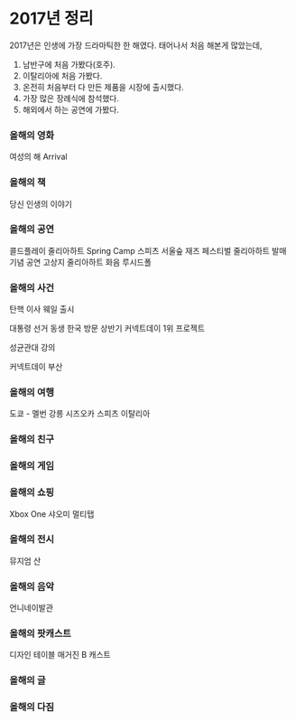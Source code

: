 # 2017년 정리
2017년은 인생에 가장 드라마틱한 한 해였다. 태어나서 처음 해본게 많았는데,
1. 남반구에 처음 가봤다(호주).
2. 이탈리아에 처음 가봤다.
3. 온전히 처음부터 다 만든 제품을 시장에 출시했다.
4. 가장 많은 장례식에 참석했다.
5. 해외에서 하는 공연에 가봤다.



### 올해의 영화
여성의 해
Arrival

### 올해의 책
당신 인생의 이야기

### 올해의 공연

콜드플레이
줄리아하트 Spring Camp
스피츠
서울숲 재즈 페스티벌
줄리아하트 발매 기념 공연
고상지
줄리아하트 화음
루시드폴



### 올해의 사건
탄핵
이사
웨일 출시

대통령 선거
동생 한국 방문
상반기 커넥트데이 1위 프로젝트

성균관대 강의

커넥트데이 부산

### 올해의 여행
도쿄 - 멜번
강릉
시즈오카 스피츠
이탈리아

### 올해의 친구


### 올해의 게임


### 올해의 쇼핑
Xbox One
샤오미 멀티탭


### 올해의 전시
뮤지엄 산

### 올해의 음악
언니네이발관

### 올해의 팟캐스트
디자인 테이블
매거진 B 캐스트

### 올해의 글


### 올해의 다짐

